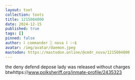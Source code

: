 ```yaml
---
layout: toot
collection: toots
title: 1215004000
date: 2024-12-15
published: true
tags: []
pinned: false
author: ⸸ commander ░ nova ⸸ :~$
avatar: /img/avatar/daemon.jpeg
mastodon: https://mastodon.online/@cmdr_nova/1215004000
---
```


the deny defend depose lady was released without charges btwhttps://www.polksheriff.org/inmate-profile/2435323
